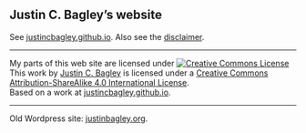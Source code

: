 ## Justin C. Bagley&rsquo;s website

See [justincbagley.github.io](https://justincbagley.github.io).
Also see the [disclaimer](/pages/disclaimer.md).

---

My parts of this web site are licensed under
<a rel="license" href="http://creativecommons.org/licenses/by-sa/4.0/"><img alt="Creative Commons License" style="border-width:0" src="https://i.creativecommons.org/l/by-sa/4.0/88x31.png" /></a><br />This work by <a xmlns:cc="http://creativecommons.org/ns#" href="justinbagley.org" property="cc:attributionName" rel="cc:attributionURL">Justin C. Bagley</a> is licensed under a <a rel="license" href="http://creativecommons.org/licenses/by-sa/4.0/">Creative Commons Attribution-ShareAlike 4.0 International License</a>.<br />Based on a work at <a xmlns:dct="http://purl.org/dc/terms/" href="justincbagley.github.io" rel="dct:source">justincbagley.github.io</a>.

<!-- [CC BY](https://creativecommons.org/licenses/by/3.0/).
[![CC BY](https://i.creativecommons.org/l/by/3.0/88x31.png)](https://creativecommons.org/licenses/by/3.0/)
-->

---

Old Wordpress site: [justinbagley.org](http://www.justinbagley.org).
